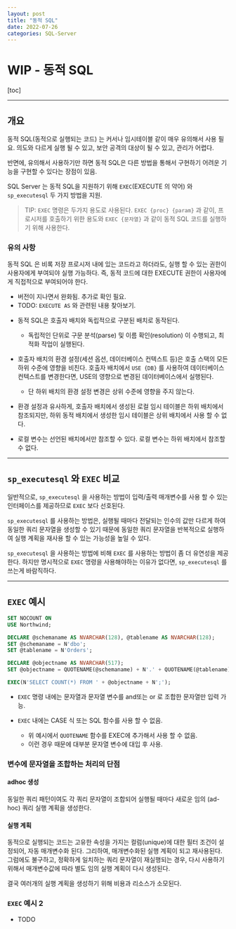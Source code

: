 ```yaml
---
layout: post
title: "동적 SQL"
date: 2022-07-26
categories: SQL-Server
---
```



# WIP - 동적 SQL

[toc]

---------------------------------------------------

## 개요

동적 SQL(동적으로 실행되는 코드) 는 커서나 임시테이블 같이 매우 유의해서 사용 필요. 의도와 다르게 실행 될 수 있고, 보안 공격의 대상이 될 수 있고, 관리가 어렵다.

반면에, 유의해서 사용하기만 하면 동적 SQL은 다른 방법을 통해서 구현하기 어려운 기능을 구현할 수 있다는 장점이 있음.

SQL Server 는 동적 SQL을 지원하기 위해 `EXEC`(EXECUTE 의 약어) 와 `sp_executesql` 두 가지 방법을 지원.

> TIP: `EXEC` 명령은 두가지 용도로 사용된다.
  `EXEC {proc} {param}` 과 같이, 프로시저를 호출하기 위한 용도와
  `EXEC {문자열}` 과 같이 동적 SQL 코드를 실행하기 위해 사용한다.


### 유의 사항

동적 SQL 은 비록 저장 프로시저 내에 있는 코드라고 하더라도,
실행 할 수 있는 권한이 사용자에게 부여되야 실행 가능하다.
즉, 동적 코드에 대한 EXECUTE 권한이 사용자에게 직접적으로 부여되어야 한다.

* 버전이 지나면서 완화됨. 추가로 확인 필요.
* TODO: `EXECUTE AS` 와 관련된 내용 찾아보기.

- 동적 SQL은 호출자 배치와 독립적으로 구분된 배치로 동작된다. 
  - 독립적인 단위로 구문 분석(parse) 및 이름 확인(resolution) 이 수행되고, 
    최적화 작업이 실행된다.

- 호출자 배치의 환경 설정(세션 옵션, 데이터베이스 컨텍스트 등)은 호출 스택의 
  모든 하위 수준에 영향을 비친다. 호출자 배치에서 `USE {DB}` 를 
  사용하여 데이터베이스 컨텍스트를 변경한다면, USE의 영향으로 변경된 
  데이터베이스에서 실행된다.
  - 단 하위 배치의 환경 설정 변경은 상위 수준에 영향을 주지 않는다.

- 환경 설정과 유사하게, 호출자 배치에서 생성된 로컬 임시 테이블은 하위 
  배치에서 참조되지만, 하위 동적 배치에서 생성한 임시 테이블은 상위 배치에서 
  사용 할 수 없다.

- 로컬 변수는 선언된 배치에서만 참조할 수 있다. 
  로컬 변수는 하위 배치에서 참조할 수 없다.

---------------------------------------------------

## `sp_executesql` 와 `EXEC` 비교

일반적으로, `sp_executesql` 을 사용하는 방법이 입력/출력 매개변수를 
사용 할 수 있는 인터페이스를 제공하므로 `EXEC` 보다 선호된다.

`sp_executesql` 를 사용하는 방법은, 실행될 때마다 전달되는 인수의 값만 
다르게 하여 동일한 쿼리 문자열을 생성할 수 있기 때문에 동일한 쿼리 문자열을
반복적으로 실행하여 실행 계획을 재사용 할 수 있는 가능성을 높일 수 있다.

`sp_executesql` 을 사용하는 방법에 비해 `EXEC` 를 사용하는 방법이 좀 더 
유연성을 제공한다. 하지만 명시적으로 `EXEC` 명령을 사용해야하는 이유가 없다면,
`sp_executesql` 를 쓰는게 바람직하다.

---------------------------------------------------

## `EXEC` 예시

```sql
SET NOCOUNT ON
USE Northwind;

DECLARE @schemaname AS NVARCHAR(128), @tablename AS NVARCHAR(128);
SET @schemaname = N'dbo';
SET @tablename = N'Orders';

DECLARE @objectname AS NVARCHAR(517);
SET @objectname = QUOTENAME(@schemaname) + N'.' + QUOTENAME(@tablename);

EXEC(N'SELECT COUNT(*) FROM ' + @objectname + N';');
```

- `EXEC` 명령 내에는 문자열과 문자열 변수를 and또는 or 로 조합한 문자열만 
  입력 가능.

- `EXEC` 내에는 CASE 식 또는 SQL 함수를 사용 할 수 없음.
  - 위 예시에서 `QUOTENAME` 함수를 EXEC에 추가해서 사용 할 수 없음. 
  - 이런 경우 때문에 대부분 문자열 변수에 대입 후 사용.


### 변수에 문자열을 조합하는 처리의 단점

#### adhoc 생성

동일한 쿼리 패턴이여도 각 쿼리 문자열이 조합되어 실행될 때마다 새로운 임의
(ad-hoc) 쿼리 실행 계획을 생성한다.

#### 실행 계획

동적으로 실행되는 코드는 고유한 속성을 가지는 컬럼(unique)에 대한 필터 
조건이 설정되어, 자동 매개변수화 된다. 
그리하여, 매개변수화된 실행 계획이 되고 재사용된다.
그럼에도 불구하고, 정확하게 일치하는 쿼리 문자열이 재실행되는 경우, 
다시 사용하기 위해서 매개변수값에 따라 별도 임의 실행 계획이 다시 생성된다.

결국 여러개의 실행 계획을 생성하기 위해 비용과 리소스가 소모된다.

###  `EXEC` 예시 2 

- TODO


